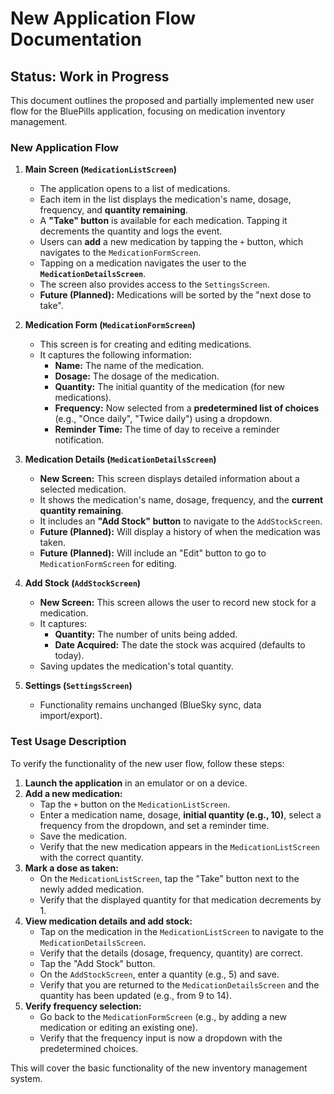 # New Application Flow Documentation

## Status: Work in Progress

This document outlines the proposed and partially implemented new user flow for the BluePills application, focusing on medication inventory management.

### New Application Flow

1.  **Main Screen (`MedicationListScreen`)**
    *   The application opens to a list of medications.
    *   Each item in the list displays the medication's name, dosage, frequency, and **quantity remaining**.
    *   A **"Take" button** is available for each medication. Tapping it decrements the quantity and logs the event.
    *   Users can **add** a new medication by tapping the `+` button, which navigates to the `MedicationFormScreen`.
    *   Tapping on a medication navigates the user to the **`MedicationDetailsScreen`**.
    *   The screen also provides access to the `SettingsScreen`.
    *   **Future (Planned):** Medications will be sorted by the "next dose to take".

2.  **Medication Form (`MedicationFormScreen`)**
    *   This screen is for creating and editing medications.
    *   It captures the following information:
        *   **Name:** The name of the medication.
        *   **Dosage:** The dosage of the medication.
        *   **Quantity:** The initial quantity of the medication (for new medications).
        *   **Frequency:** Now selected from a **predetermined list of choices** (e.g., "Once daily", "Twice daily") using a dropdown.
        *   **Reminder Time:** The time of day to receive a reminder notification.

3.  **Medication Details (`MedicationDetailsScreen`)**
    *   **New Screen:** This screen displays detailed information about a selected medication.
    *   It shows the medication's name, dosage, frequency, and the **current quantity remaining**.
    *   It includes an **"Add Stock" button** to navigate to the `AddStockScreen`.
    *   **Future (Planned):** Will display a history of when the medication was taken.
    *   **Future (Planned):** Will include an "Edit" button to go to `MedicationFormScreen` for editing.

4.  **Add Stock (`AddStockScreen`)**
    *   **New Screen:** This screen allows the user to record new stock for a medication.
    *   It captures:
        *   **Quantity:** The number of units being added.
        *   **Date Acquired:** The date the stock was acquired (defaults to today).
    *   Saving updates the medication's total quantity.

5.  **Settings (`SettingsScreen`)**
    *   Functionality remains unchanged (BlueSky sync, data import/export).

### Test Usage Description

To verify the functionality of the new user flow, follow these steps:

1.  **Launch the application** in an emulator or on a device.
2.  **Add a new medication:**
    *   Tap the `+` button on the `MedicationListScreen`.
    *   Enter a medication name, dosage, **initial quantity (e.g., 10)**, select a frequency from the dropdown, and set a reminder time.
    *   Save the medication.
    *   Verify that the new medication appears in the `MedicationListScreen` with the correct quantity.
3.  **Mark a dose as taken:**
    *   On the `MedicationListScreen`, tap the "Take" button next to the newly added medication.
    *   Verify that the displayed quantity for that medication decrements by 1.
4.  **View medication details and add stock:**
    *   Tap on the medication in the `MedicationListScreen` to navigate to the `MedicationDetailsScreen`.
    *   Verify that the details (dosage, frequency, quantity) are correct.
    *   Tap the "Add Stock" button.
    *   On the `AddStockScreen`, enter a quantity (e.g., 5) and save.
    *   Verify that you are returned to the `MedicationDetailsScreen` and the quantity has been updated (e.g., from 9 to 14).
5.  **Verify frequency selection:**
    *   Go back to the `MedicationFormScreen` (e.g., by adding a new medication or editing an existing one).
    *   Verify that the frequency input is now a dropdown with the predetermined choices.

This will cover the basic functionality of the new inventory management system.
